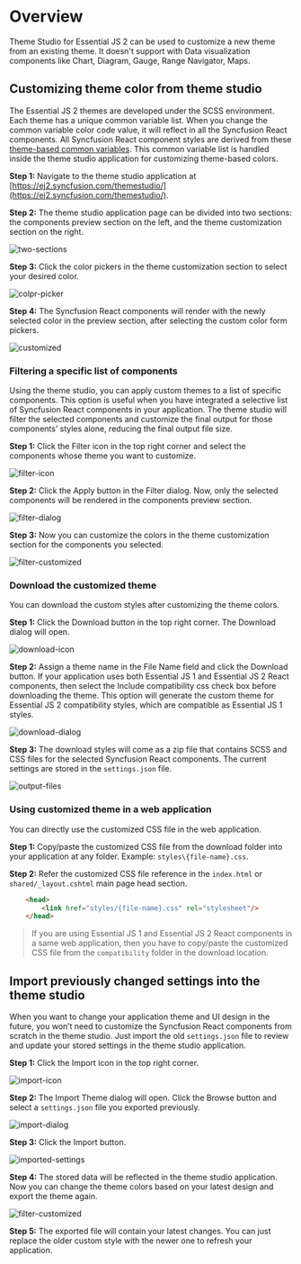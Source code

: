 # Overview

Theme Studio for Essential JS 2 can be used to customize a new theme from an existing theme. It doesn't support with Data visualization components like Chart, Diagram, Gauge, Range Navigator, Maps.

## Customizing theme color from theme studio

The Essential JS 2 themes are developed under the SCSS environment. Each theme has a unique common variable list. When you change the common variable color code value, it will reflect in all the Syncfusion React components. All Syncfusion React component styles are derived from these [theme-based common variables](theme#common-variables). This common variable list is handled inside the theme studio application for customizing theme-based colors.

**Step 1:** Navigate to the theme studio application at [https://ej2.syncfusion.com/themestudio/](https://ej2.syncfusion.com/themestudio/).

**Step 2:** The theme studio application page can be divided into two sections: the components preview section on the left, and the theme customization section on the right.

![two-sections](images/two-pane.png)

**Step 3:** Click the color pickers in the theme customization section to select your desired color.

![colpr-picker](images/colorpicker.png)

**Step 4:** The Syncfusion React components will render with the newly selected color in the preview section, after selecting the custom color form pickers.

![customized](images/customized.png)

### Filtering a specific list of components

Using the theme studio, you can apply custom themes to a list of specific components. This option is useful when you have integrated a selective list of Syncfusion React components in your application. The theme studio will filter the selected components and customize the final output for those components’ styles alone, reducing the final output file size.

**Step 1:** Click the Filter icon in the top right corner and select the components whose theme you want to customize.

![filter-icon](images/filter-icon.png)

**Step 2:** Click the Apply button in the Filter dialog. Now, only the selected components will be rendered in the components preview section.

![filter-dialog](images/filter-dialog.png)

**Step 3:** Now you can customize the colors in the theme customization section for the components you selected.

![filter-customized](images/filter-customized.png)

### Download the customized theme

You can download the custom styles after customizing the theme colors.

**Step 1:** Click the Download button in the top right corner. The Download dialog will open.

![download-icon](images/download-icon.png)

**Step 2:** Assign a theme name in the File Name field and click the Download button. If your application uses both Essential JS 1 and Essential JS 2 React components, then select the Include compatibility css check box before downloading the theme. This option will generate the custom theme for Essential JS 2 compatibility styles, which are compatible as Essential JS 1 styles.

![download-dialog](images/download-dialog.png)

**Step 3:** The download styles will come as a zip file that contains SCSS and CSS files for the selected Syncfusion React components. The current settings are stored in the `settings.json` file.

![output-files](images/output-files.png)

### Using customized theme in a web application

You can directly use the customized CSS file in the web application.

**Step 1:** Copy/paste the customized CSS file from the download folder into your application at any folder. Example: `styles\{file-name}.css`.

**Step 2:** Refer the customized CSS file reference in the `index.html` or `shared/_layout.cshtml` main page head section.

```html
    <head>
        <link href="styles/{file-name}.css" rel="stylesheet"/>
    </head>
```

> If you are using Essential JS 1 and Essential JS 2 React components in a same web application, then you have to copy/paste the customized CSS file from the `compatibility` folder in the download location.

## Import previously changed settings into the theme studio

When you want to change your application theme and UI design in the future, you won’t need to customize the Syncfusion React components from scratch in the theme studio. Just import the old `settings.json` file to review and update your stored settings in the theme studio application.

**Step 1:** Click the Import icon in the top right corner.

![import-icon](images/import-icon.png)

**Step 2:** The Import Theme dialog will open. Click the Browse button and select a `settings.json` file you exported previously.

![import-dialog](images/import-dialog.png)

**Step 3:** Click the Import button.

![imported-settings](images/imported-settings.png)

**Step 4:** The stored data will be reflected in the theme studio application. Now you can change the theme colors based on your latest design and export the theme again.

![filter-customized](images/filter-customized.png)

**Step 5:** The exported file will contain your latest changes. You can just replace the older custom style with the newer one to refresh your application.
